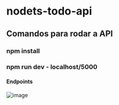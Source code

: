 # nodets-todo-api


## Comandos para rodar a API
### npm install
### npm run dev - localhost/5000

#### Endpoints
![image](https://user-images.githubusercontent.com/43038221/197921008-5dd50fc3-49d2-4ed1-9872-2fdbc4173a5e.png)
